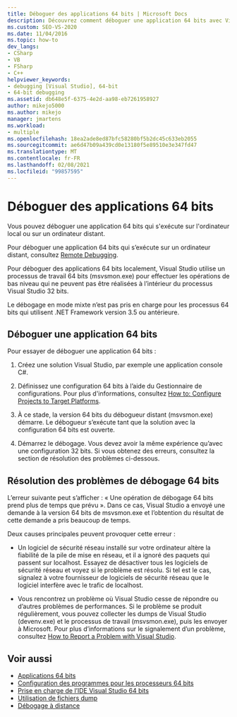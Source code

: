 ```yaml
---
title: Déboguer des applications 64 bits | Microsoft Docs
description: Découvrez comment déboguer une application 64 bits avec Visual Studio. Il existe des conseils pour résoudre les problèmes de débogage inattendus.
ms.custom: SEO-VS-2020
ms.date: 11/04/2016
ms.topic: how-to
dev_langs:
- CSharp
- VB
- FSharp
- C++
helpviewer_keywords:
- debugging [Visual Studio], 64-bit
- 64-bit debugging
ms.assetid: db648e5f-6375-4e2d-aa98-eb7261958927
author: mikejo5000
ms.author: mikejo
manager: jmartens
ms.workload:
- multiple
ms.openlocfilehash: 18ea2ade8ed87bfc58280bf5b2dc45c633eb2055
ms.sourcegitcommit: ae6d47b09a439cd0e13180f5e89510e3e347fd47
ms.translationtype: MT
ms.contentlocale: fr-FR
ms.lasthandoff: 02/08/2021
ms.locfileid: "99857595"
---
```

# <a name="debug-64-bit-applications"></a>Déboguer des applications 64 bits
Vous pouvez déboguer une application 64 bits qui s'exécute sur l'ordinateur local ou sur un ordinateur distant.

 Pour déboguer une application 64 bits qui s’exécute sur un ordinateur distant, consultez [Remote Debugging](../debugger/remote-debugging.md).

 Pour déboguer des applications 64 bits localement, Visual Studio utilise un processus de travail 64 bits (msvsmon.exe) pour effectuer les opérations de bas niveau qui ne peuvent pas être réalisées à l’intérieur du processus Visual Studio 32 bits.

 Le débogage en mode mixte n’est pas pris en charge pour les processus 64 bits qui utilisent .NET Framework version 3.5 ou antérieure.

## <a name="debug-a-64-bit-application"></a>Déboguer une application 64 bits
 Pour essayer de déboguer une application 64 bits :

1. Créez une solution Visual Studio, par exemple une application console C#.

2. Définissez une configuration 64 bits à l’aide du Gestionnaire de configurations. Pour plus d'informations, consultez [How to: Configure Projects to Target Platforms](../ide/how-to-configure-projects-to-target-platforms.md).

3. À ce stade, la version 64 bits du débogueur distant (msvsmon.exe) démarre. Le débogueur s’exécute tant que la solution avec la configuration 64 bits est ouverte.

4. Démarrez le débogage. Vous devez avoir la même expérience qu’avec une configuration 32 bits. Si vous obtenez des erreurs, consultez la section de résolution des problèmes ci-dessous.

## <a name="troubleshooting-64-bit-debugging"></a>Résolution des problèmes de débogage 64 bits
 L’erreur suivante peut s’afficher : « Une opération de débogage 64 bits prend plus de temps que prévu ». Dans ce cas, Visual Studio a envoyé une demande à la version 64 bits de msvsmon.exe et l’obtention du résultat de cette demande a pris beaucoup de temps.

 Deux causes principales peuvent provoquer cette erreur :

- Un logiciel de sécurité réseau installé sur votre ordinateur altère la fiabilité de la pile de mise en réseau, et il a ignoré des paquets qui passent sur localhost. Essayez de désactiver tous les logiciels de sécurité réseau et voyez si le problème est résolu. Si tel est le cas, signalez à votre fournisseur de logiciels de sécurité réseau que le logiciel interfère avec le trafic de localhost.

- Vous rencontrez un problème où Visual Studio cesse de répondre ou d’autres problèmes de performances. Si le problème se produit régulièrement, vous pouvez collecter les dumps de Visual Studio (devenv.exe) et le processus de travail (msvsmon.exe), puis les envoyer à Microsoft. Pour plus d’informations sur le signalement d’un problème, consultez [How to Report a Problem with Visual Studio](../ide/how-to-report-a-problem-with-visual-studio.md).

## <a name="see-also"></a>Voir aussi

- [Applications 64 bits](/dotnet/framework/64-bit-apps)
- [Configuration des programmes pour les processeurs 64 bits](/cpp/build/configuring-programs-for-64-bit-visual-cpp)
- [Prise en charge de l’IDE Visual Studio 64 bits](../ide/visual-studio-ide-64-bit-support.md)
- [Utilisation de fichiers dump](../debugger/using-dump-files.md)
- [Débogage à distance](../debugger/remote-debugging.md)